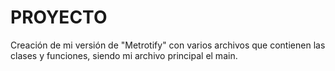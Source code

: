 # PROYECTO
Creación de mi versión de "Metrotify" con varios archivos que contienen las clases y funciones, siendo mi archivo principal el main.
